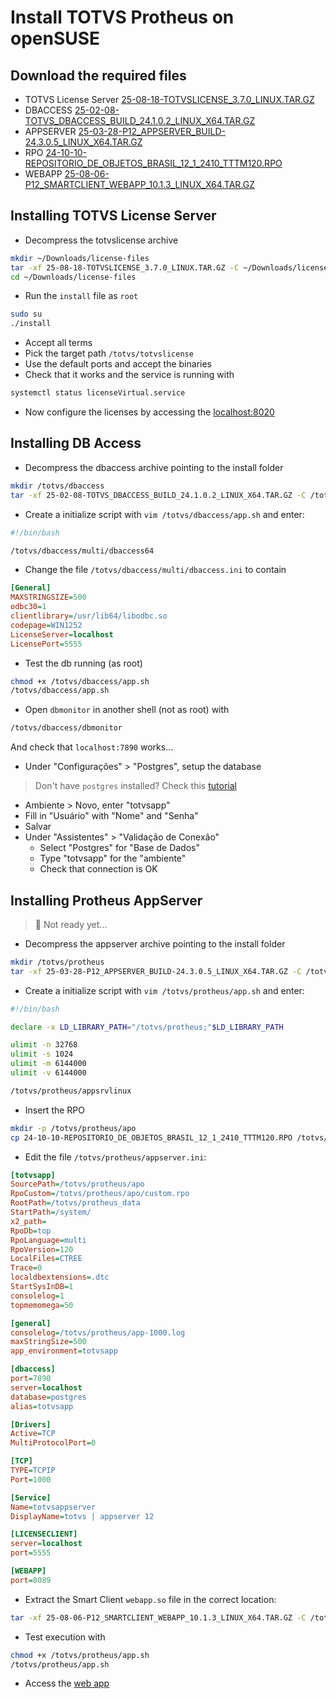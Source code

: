 # Install TOTVS Protheus on openSUSE

## Download the required files
- TOTVS License Server [25-08-18-TOTVSLICENSE_3.7.0_LINUX.TAR.GZ](https://suporte.totvs.com/portal/p/10098/download?e=1137544)
- DBACCESS [25-02-08-TOTVS_DBACCESS_BUILD_24.1.0.2_LINUX_X64.TAR.GZ](https://suporte.totvs.com/portal/p/10098/download?e=1168439)
- APPSERVER [25-03-28-P12_APPSERVER_BUILD-24.3.0.5_LINUX_X64.TAR.GZ](https://suporte.totvs.com/portal/p/10098/download?e=1168421)
- RPO [24-10-10-REPOSITORIO_DE_OBJETOS_BRASIL_12_1_2410_TTTM120.RPO](https://suporte.totvs.com/portal/p/10098/download?e=1167442)
- WEBAPP [25-08-06-P12_SMARTCLIENT_WEBAPP_10.1.3_LINUX_X64.TAR.GZ](https://suporte.totvs.com/portal/p/10098/download?e=1168456)

## Installing TOTVS License Server
- Decompress the totvslicense archive
```bash
mkdir ~/Downloads/license-files
tar -xf 25-08-18-TOTVSLICENSE_3.7.0_LINUX.TAR.GZ -C ~/Downloads/license-files
cd ~/Downloads/license-files
```
- Run the `install` file as `root`
```bash
sudo su
./install
```
- Accept all terms
- Pick the target path `/totvs/totvslicense`
- Use the default ports and accept the binaries
- Check that it works and the service is running with
```bash
systemctl status licenseVirtual.service
```
- Now configure the licenses by accessing the [localhost:8020](http://localhost:8020/)

## Installing DB Access
- Decompress the dbaccess archive pointing to the install folder
```bash
mkdir /totvs/dbaccess
tar -xf 25-02-08-TOTVS_DBACCESS_BUILD_24.1.0.2_LINUX_X64.TAR.GZ -C /totvs/dbaccess
```
- Create a initialize script with `vim /totvs/dbaccess/app.sh` and enter:
```bash
#!/bin/bash

/totvs/dbaccess/multi/dbaccess64
```
- Change the file `/totvs/dbaccess/multi/dbaccess.ini` to contain
```ini
[General]
MAXSTRINGSIZE=500
odbc30=1
clientlibrary=/usr/lib64/libodbc.so
codepage=WIN1252
LicenseServer=localhost
LicensePort=5555
```
- Test the db running (as root)
```bash
chmod +x /totvs/dbaccess/app.sh
/totvs/dbaccess/app.sh
```
- Open `dbmonitor` in another shell (not as root) with
```bash
/totvs/dbaccess/dbmonitor
```
And check that `localhost:7890` works...
- Under "Configurações" > "Postgres", setup the database
> Don't have `postgres` installed? Check this [tutorial](./install_postgres.md)
  - Ambiente > Novo, enter "totvsapp"
  - Fill in "Usuário" with "Nome" and "Senha"
  - Salvar
- Under "Assistentes" > "Validação de Conexão"
  - Select "Postgres" for "Base de Dados"
  - Type "totvsapp" for the "ambiente"
  - Check that connection is OK


## Installing Protheus AppServer
> :construction: Not ready yet...
- Decompress the appserver archive pointing to the install folder
```bash
mkdir /totvs/protheus
tar -xf 25-03-28-P12_APPSERVER_BUILD-24.3.0.5_LINUX_X64.TAR.GZ -C /totvs/protheus
```
- Create a initialize script with `vim /totvs/protheus/app.sh` and enter:
```bash
#!/bin/bash

declare -x LD_LIBRARY_PATH="/totvs/protheus;"$LD_LIBRARY_PATH

ulimit -n 32768
ulimit -s 1024
ulimit -m 6144000
ulimit -v 6144000

/totvs/protheus/appsrvlinux
```
- Insert the RPO
```bash
mkdir -p /totvs/protheus/apo
cp 24-10-10-REPOSITORIO_DE_OBJETOS_BRASIL_12_1_2410_TTTM120.RPO /totvs/protheus/apo/tttm120.rpo
```
<!--
mkdir -p /totvs/protheus/bin/{appbroker,appsec01,appsec02,dbaccess,licenseserver,log}
mkdir -p /totvs/protheus/rpo
mkdir -p /totvs/protheus_data/{system,systemload}
-->
- Edit the file `/totvs/protheus/appserver.ini`:
```ini
[totvsapp]
SourcePath=/totvs/protheus/apo
RpoCustom=/totvs/protheus/apo/custom.rpo
RootPath=/totvs/protheus_data
StartPath=/system/
x2_path=
RpoDb=top
RpoLanguage=multi
RpoVersion=120
LocalFiles=CTREE
Trace=0
localdbextensions=.dtc
StartSysInDB=1
consolelog=1
topmemomega=50

[general]
consolelog=/totvs/protheus/app-1000.log
maxStringSize=500
app_environment=totvsapp

[dbaccess]
port=7890
server=localhost
database=postgres
alias=totvsapp

[Drivers]
Active=TCP
MultiProtocolPort=0

[TCP]
TYPE=TCPIP
Port=1000

[Service]
Name=totvsappserver
DisplayName=totvs | appserver 12

[LICENSECLIENT]
server=localhost
port=5555

[WEBAPP]
port=8089
```
- Extract the Smart Client `webapp.so` file in the correct location:
```bash
tar -xf 25-08-06-P12_SMARTCLIENT_WEBAPP_10.1.3_LINUX_X64.TAR.GZ -C /totvs/protheus
```
- Test execution with
```bash
chmod +x /totvs/protheus/app.sh
/totvs/protheus/app.sh
```
- Access the [web app](http://localhost:8089/webapp/)
  
